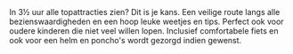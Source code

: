 <div lang="nl">
In 3½ uur alle topattracties zien? Dit is je kans. Een veilige route langs alle bezienswaardigheden en een hoop leuke weetjes en tips. 
Perfect ook voor oudere kinderen die niet veel willen lopen. 
Inclusief comfortabele fiets en ook voor een helm en poncho's wordt gezorgd indien gewenst.
</div>
